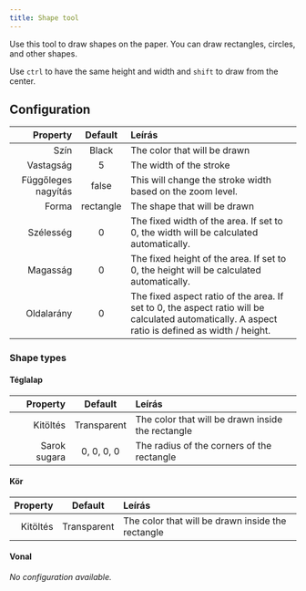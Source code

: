```yaml
---
title: Shape tool
---
```


Use this tool to draw shapes on the paper.
You can draw rectangles, circles, and other shapes.

Use `ctrl` to have the same height and width and `shift` to draw from the center.

## Configuration

|            Property |  Default  | Leírás                                                                                                                                                                                           |
| ------------------: | :-------: | :----------------------------------------------------------------------------------------------------------------------------------------------------------------------------------------------- |
|                Szín |   Black   | The color that will be drawn                                                                                                                                                                     |
|           Vastagság |     5     | The width of the stroke                                                                                                                                                                          |
| Függőleges nagyítás |   false   | This will change the stroke width based on the zoom level.                                                                                                                       |
|               Forma | rectangle | The shape that will be drawn                                                                                                                                                                     |
|           Szélesség |     0     | The fixed width of the area. If set to 0, the width will be calculated automatically.                                                                            |
|            Magasság |     0     | The fixed height of the area. If set to 0, the height will be calculated automatically.                                                                          |
|          Oldalarány |     0     | The fixed aspect ratio of the area. If set to 0, the aspect ratio will be calculated automatically. A aspect ratio is defined as width / height. |

### Shape types

#### Téglalap

|     Property |   Default   | Leírás                                            |
| -----------: | :---------: | :------------------------------------------------ |
|     Kitöltés | Transparent | The color that will be drawn inside the rectangle |
| Sarok sugara |  0, 0, 0, 0 | The radius of the corners of the rectangle        |

#### Kör

| Property |   Default   | Leírás                                            |
| -------: | :---------: | :------------------------------------------------ |
| Kitöltés | Transparent | The color that will be drawn inside the rectangle |

#### Vonal

_No configuration available._
